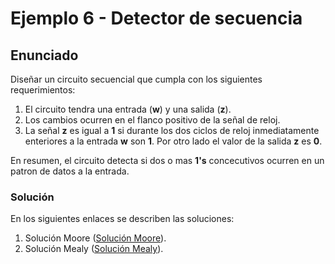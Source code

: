 # Ejemplo 6 - Detector de secuencia #

## Enunciado ##

Diseñar un circuito secuencial que cumpla con los siguientes requerimientos:
1. El circuito tendra una entrada (**w**) y una salida (**z**).
2. Los cambios ocurren en el flanco positivo de la señal de reloj.
3. La señal **z** es igual a **1** si durante los dos ciclos de reloj inmediatamente enteriores a la entrada **w** son **1**. Por otro lado el valor de la salida **z** es **0**.

En resumen, el circuito detecta si dos o mas **1's** concecutivos ocurren en un patron de datos a la entrada.

### Solución ###

En los siguientes enlaces se describen las soluciones:
1. Solución Moore ([Solución Moore](./moore)).
2. Solución Mealy ([Solución Mealy](./mealy/1)).
